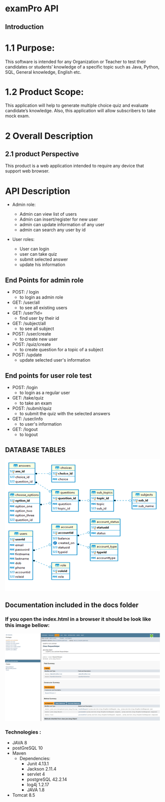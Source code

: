 # examPro API
## Introduction
# 1.1	Purpose: 
This software is intended for any Organization or Teacher to test their candidates or students’ knowledge of a specific topic such as Java, Python, SQL, General knowledge, English etc. 
# 1.2	Product Scope: 
This application will help to generate multiple choice quiz and evaluate candidate’s knowledge. Also, this application will allow subscribers to take mock exam. 
# 2	Overall Description 
## 2.1	product Perspective 
This product is a web application intended to require any device that support web browser. 
# API Description
 - Admin role:
    - Admin can view list of users
    - Admin can insert/register for  new user
    - admin can update information of any user
    - admin can search any user by id 

 - User roles:
    - User can login
    - user can take quiz 
    - submit selected answer
    - update his information 
## End Points for admin role
- POST: / login
    - to login as admin role
- GET: /user/all
    - to see all existing users 
- GET: /user?id=
    - find user by their id 
- GET: /subject/all
    - to see all subject
- POST: /user/create
    - to create new user 
- POST: /quiz/create
    - to create question for a topic of a subject 
- POST: /update  
    - update selected user's information 
## End points for user role test 
- POST: /login 
    - to login as a regular user
- GET: /take/quiz
    - to take an exam 
- POST: /submit/quiz
    - to submit the quiz with the selected answers
- GET: /user/info
    - to user's information 
- GET: /logout
    - to logout 
## DATABASE TABLES 
![Relational Database Table](./images/data_table.png)
## Documentation included in the docs folder 
### If you open the index.html in a browser it should be look like this image bellow:
![Sample image](./images/documentation.png)
### Technologies :
- JAVA 8
- postGreSQL 10
- Maven
    - Dependencies:
        - Junit 4.13.1
        - Jackson 2.11.4
        - servlet 4
        - postgreSQL 42.2.14
        - log4j 1.2.17
        - JAVA 1.8 
- Tomcat 8.5



